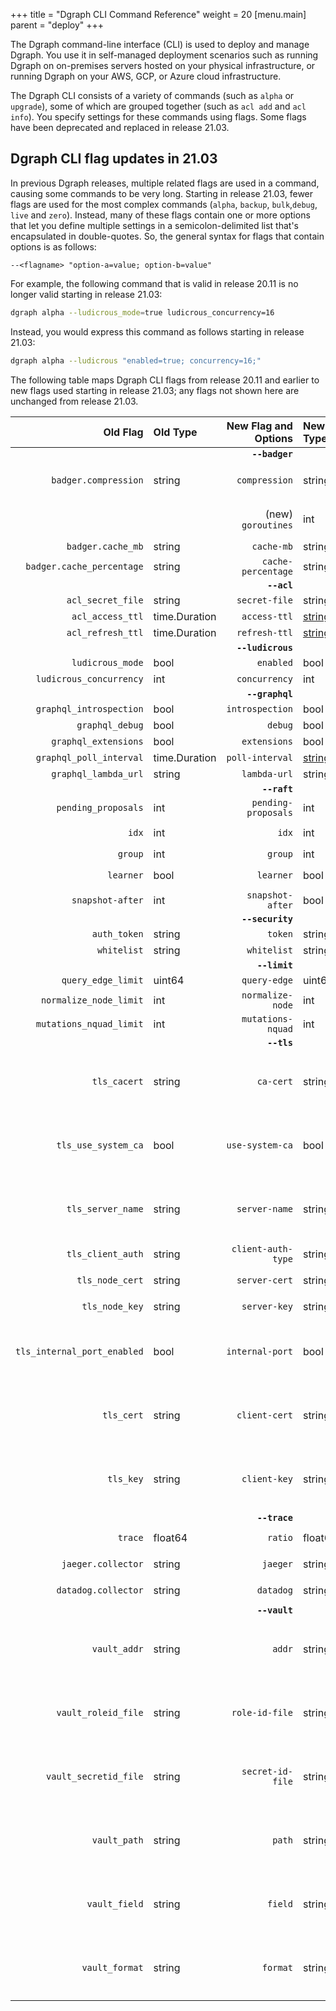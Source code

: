 +++
title = "Dgraph CLI Command Reference"
weight = 20
[menu.main]
    parent = "deploy"
+++

The Dgraph command-line interface (CLI) is used to deploy and manage Dgraph. You
use it in self-managed deployment scenarios such as running Dgraph on on-premises
servers hosted on your physical infrastructure, or running Dgraph on your AWS,
GCP, or Azure cloud infrastructure. 

The Dgraph CLI consists of a variety of commands (such as `alpha` or `upgrade`),
some of which are grouped together (such as `acl add` and `acl info`). You specify
settings for these commands using flags. Some flags have been deprecated and replaced
in release 21.03.

## Dgraph CLI flag updates in 21.03

In previous Dgraph releases, multiple related flags are used in a command,
causing some commands to be very long. Starting in release 21.03, fewer flags are 
used for the most complex commands (`alpha`, `backup`, `bulk`,`debug`, `live` and
`zero`). Instead, many of these flags contain one or more options that let you 
define multiple settings in a semicolon-delimited list that's encapsulated in 
double-quotes. So, the general syntax for flags that contain options is as follows: 

`--<flagname> "option-a=value; option-b=value"`

For example, the following command that is valid in release 20.11 is no longer
valid starting in release 21.03:

```bash
dgraph alpha --ludicrous_mode=true ludicrous_concurrency=16
```

Instead, you would express this command as follows starting in release 21.03:

```bash
dgraph alpha --ludicrous "enabled=true; concurrency=16;"
```

The following table maps Dgraph CLI flags from release 20.11 and earlier to new
flags used starting in release 21.03; any flags not shown here are unchanged from
release 21.03.

| Old Flag | Old Type | New Flag and Options | New Type | Applies To |
|---------:|:---------|---------:|:---------|:----:|
| | | **`--badger`** | | | |
| `badger.compression` | string | `compression` | string | `alpha`, `bulk`, `backup`|
| | | (new) `goroutines` | int |`alpha`, `bulk`, `backup`|
| `badger.cache_mb` | string | `cache-mb` | string |`bulk`|
| `badger.cache_percentage` | string | `cache-percentage` | string |`bulk`|
| | | **`--acl`** | | |
| `acl_secret_file` | string | `secret-file` | string |`alpha`|
| `acl_access_ttl` | time.Duration | `access-ttl` | [string](https://github.com/dgraph-io/ristretto/blob/master/z/flags.go#L80-L98) |`alpha`|
| `acl_refresh_ttl` | time.Duration | `refresh-ttl` | [string](https://github.com/dgraph-io/ristretto/blob/master/z/flags.go#L80-L98) |`alpha`|
| | | **`--ludicrous`** | | |
| `ludicrous_mode` | bool | `enabled` | bool |`alpha`|
| `ludicrous_concurrency` | int | `concurrency` | int |`alpha`|
| | | **`--graphql`** | | 
| `graphql_introspection` | bool | `introspection` | bool |`alpha`|
| `graphql_debug` | bool | `debug` | bool |`alpha`|
| `graphql_extensions` | bool | `extensions` | bool |`alpha`|
| `graphql_poll_interval` | time.Duration | `poll-interval` | [string](https://github.com/dgraph-io/ristretto/blob/master/z/flags.go#L80-L98) |`alpha`|
| `graphql_lambda_url` | string | `lambda-url` | string |`alpha`|
| | | **`--raft`** | |
| `pending_proposals` | int | `pending-proposals` | int |`alpha`|
| `idx` | int | `idx` | int |`alpha`, `zero`|
| `group` | int | `group` | int |`alpha`|
| `learner` | bool | `learner` | bool | `alpha`, `zero`|
| `snapshot-after` | int | `snapshot-after` | bool |`alpha`|
| | | **`--security`** | | 
| `auth_token` | string | `token` | string |`alpha`|
| `whitelist` | string | `whitelist` | string |`alpha`|
| | | **`--limit`** | | 
| `query_edge_limit` | uint64 | `query-edge` | uint64 |`alpha`|
| `normalize_node_limit` | int | `normalize-node` | int |`alpha`|
| `mutations_nquad_limit` | int | `mutations-nquad` | int |`alpha`|
| | | **`--tls`** | |
| `tls_cacert` | string | `ca-cert` | string |`alpha`, `zero`, `bulk`, `backup`, `live`|
| `tls_use_system_ca` | bool | `use-system-ca` | bool |`alpha`, `zero`, `bulk`, `backup`, `live`|
| `tls_server_name` | string | `server-name` | string |`alpha`, `zero`, `bulk`, `backup`, `live`|
| `tls_client_auth` | string | `client-auth-type` | string |`alpha`, `zero`|
| `tls_node_cert` | string | `server-cert` | string |`alpha`, `zero`|
| `tls_node_key` | string | `server-key` | string |`alpha`, `zero`|
| `tls_internal_port_enabled` | bool | `internal-port` | bool | `alpha`, `zero`, `bulk`, `backup`, `live`|
| `tls_cert` | string | `client-cert` | string |`alpha`, `zero`, `bulk`, `backup`, `live`|
| `tls_key` | string | `client-key` | string |`alpha`, `zero`, `bulk`, `backup`, `live`|
| | | **`--trace`** | |
| `trace` | float64 | `ratio` | float64 |`alpha`, `zero`|
| `jaeger.collector` | string | `jaeger` | string | `alpha`, `zero`|
| `datadog.collector` | string | `datadog` | string | `alpha`, `zero`|
| | | **`--vault`** | |
| `vault_addr` | string | `addr` | string | `alpha`, `bulk`, `backup`, `live`, `debug`|
| `vault_roleid_file` | string | `role-id-file` | string | `alpha`, `bulk`, `backup`, `live`, `debug`|
| `vault_secretid_file` | string | `secret-id-file` | string |`alpha`, `bulk`, `backup`, `live`, `debug`|
| `vault_path` | string | `path` | string | `alpha`, `bulk`, `backup`, `live`, `debug`|
| `vault_field` | string | `field` | string |`alpha`, `bulk`, `backup`, `live`, `debug`|
| `vault_format` | string | `format` | string | `alpha`, `bulk`, `backup`, `live`, `debug`|
